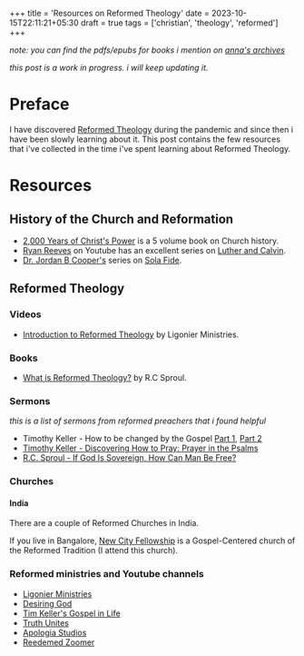 +++
title = 'Resources on Reformed Theology'
date = 2023-10-15T22:11:21+05:30
draft = true
tags = ['christian', 'theology', 'reformed']
+++

*note: you can find the pdfs/epubs for books i mention on [anna's archives](https://annas-archive.org/)*

*this post is a work in progress. i will keep updating it.*

# Preface

I have discovered [Reformed Theology](https://en.wikipedia.org/wiki/Calvinism) during the pandemic and 
since then i have been slowly learning about it. This post contains the few resources that i've collected in the time i've spent learning about Reformed Theology.

# Resources
## History of the Church and Reformation

- [2,000 Years of Christ's Power](https://heritagebooks.org/products/2000-years-of-christs-power-5-vols-needham.html) is a 5 volume book on Church history.
- [Ryan Reeves](https://www.youtube.com/@RyanReevesM) on Youtube has an excellent series on [Luther and Calvin](https://www.youtube.com/watch?v=Pn0QlENHlrQ&list=PLRgREWf4NFWYZZoAYL9yomx7mvuwh7G6B).
- [Dr. Jordan B Cooper's](https://www.youtube.com/@DrJordanBCooper) series on [Sola Fide](https://www.youtube.com/watch?v=E11QuYtCGyQ&list=PLxaDcwyjYomy_Qhhh-ZaERbMSWAXfYol4).


## Reformed Theology

### Videos
- [Introduction to Reformed Theology](https://www.youtube.com/watch?v=T5R9JmJTtOM&list=PL30acyfm60fXICLFyvTlD36Bh-ypGcrXe) by Ligonier Ministries.

### Books
- [What is Reformed Theology?](https://www.goodreads.com/en/book/show/245121) by R.C Sproul.


### Sermons

*this is a list of sermons from reformed preachers that i found helpful*

- Timothy Keller - How to be changed by the Gospel [Part 1](https://www.youtube.com/watch?v=2j3HovVPDlk), [Part 2](https://www.youtube.com/watch?v=r68hC7CJsFc)
- [Timothy Keller - Discovering How to Pray: Prayer in the Psalms](https://www.youtube.com/watch?v=QgwzuFG5LCk)
-  [R.C. Sproul - If God Is Sovereign, How Can Man Be Free?](https://www.youtube.com/watch?v=wQ5cclvdWjo&pp=ygUccmMgc3Byb3VsIHNvdmVyZWlnbnR5IG9mIGdvZA%3D%3D)

### Churches

#### India 

There are a couple of Reformed Churches in India. 

If you live in Bangalore, [New City Fellowship](https://newcityfellowship.in/) is a Gospel-Centered church of the Reformed Tradition (I attend this church).

### Reformed ministries and Youtube channels 
- [Ligonier Ministries](https://www.youtube.com/@LigonierMinistries)
- [Desiring God](https://www.youtube.com/@desiringGod)
- [Tim Keller's Gospel in Life](https://www.youtube.com/@gospelinlife/videos)
- [Truth Unites](https://www.youtube.com/@TruthUnites)
- [Apologia Studios](https://www.youtube.com/@ApologiaStudios)
- [Reedemed Zoomer](https://www.youtube.com/@redeemedzoomer6053)

